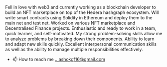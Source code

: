 Fell in love with web3 and currently working as a blockchain developer to build an NFT marketplace on top of the Hedera hashgraph ecosystem. Will write smart contracts using Solidity in Ethereum and deploy them to the main net and test net. Worked on various NFT marketplace and Decentralised Finance projects. Enthusiastic and ready to work in a team, quick learner, and self-motivated. My strong problem-solving skills allow me to analyze problems by breaking down their components. Ability to learn and adapt new skills quickly. Excellent interpersonal communication skills as well as the ability to manage multiple responsibilities effectively.
- 📫 How to reach me ...ashokgf16@gmail.com

<!---
Ashok-Sandhyala/Ashok-Sandhyala is a ✨ special ✨ repository because its `README.md` (this file) appears on your GitHub profile.
You can click the Preview link to take a look at your changes.
--->
